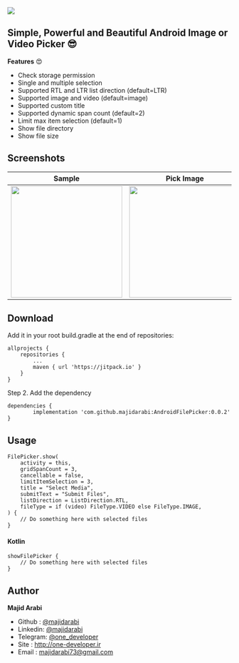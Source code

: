 

[![](https://jitpack.io/v/MajidArabi/FilePicker.svg)](https://jitpack.io/#MajidArabi/FilePicker)

## Simple, Powerful and Beautiful Android Image or Video Picker 😎
**Features** 😍
 - Check storage permission
 - Single and multiple selection
 - Supported RTL and LTR list direction (default=LTR)
 - Supported image and video (default=image)
 - Supported custom title
 - Supported dynamic span count (default=2)
 - Limit max item selection (default=1)
 - Show file directory
 - Show file size

## Screenshots

| Sample | Pick Image | Pick Video
|--|--|--|
| <img src="https://github.com/MajidArabi/FilePicker/blob/master/screenshots/sample.png" width="250" /> | <img src="https://github.com/MajidArabi/FilePicker/blob/master/screenshots/pick-image.png" width="250" /> | <img src="https://github.com/MajidArabi/FilePicker/blob/master/screenshots/pick-video.png" width="250" />

## Download

Add it in your root build.gradle at the end of repositories:

	allprojects {
		repositories {
			...
			maven { url 'https://jitpack.io' }
		}
	}
  
Step 2. Add the dependency

	dependencies {
	        implementation 'com.github.majidarabi:AndroidFilePicker:0.0.2'
	}

## Usage
	
	FilePicker.show(
	    activity = this,
	    gridSpanCount = 3,
	    cancellable = false,
	    limitItemSelection = 3,
	    title = "Select Media",
	    submitText = "Submit Files",
	    listDirection = ListDirection.RTL,
	    fileType = if (video) FileType.VIDEO else FileType.IMAGE,
	) {
		// Do something here with selected files
	}

#### Kotlin

	showFilePicker { 
		// Do something here with selected files
	}

## Author

**Majid Arabi**
- Github : [@majidarabi](https://github.com/MajidArabi)
- Linkedin: [@majidarabi](https://www.linkedin.com/in/majid-arabi-673855129/)
- Telegram: [@one_developer](https://t.me/one_developer)
- Site : http://one-developer.ir
- Email : majidarabi73@gmail.com
